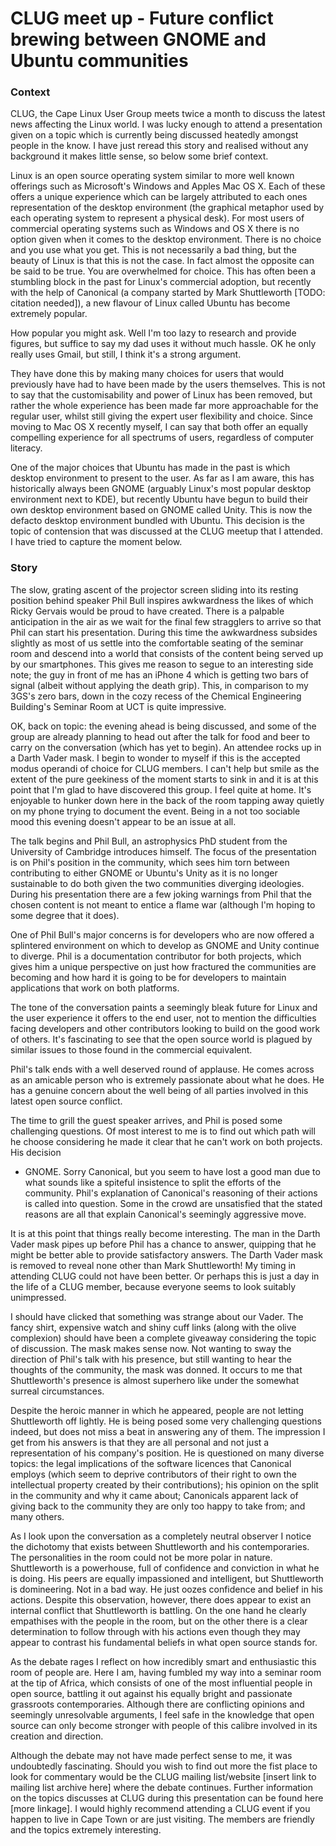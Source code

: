 CLUG meet up - Future conflict brewing between GNOME and Ubuntu communities
===========================================================================

### Context ###

CLUG, the Cape Linux User Group meets twice a month to discuss the latest
news affecting the Linux world. I was lucky enough to attend a presentation
given on a topic which is currently being discussed heatedly amongst people
in the know. I have just reread this story and realised without any
background it makes little sense, so below some brief context.

Linux is an open source operating system similar to more well known
offerings such as Microsoft's Windows and Apples Mac OS X. Each of these
offers a unique experience which can be largely attributed to each ones
representation of the desktop environment (the graphical metaphor used by
each operating system to represent a physical desk). For most users of
commercial operating systems such as Windows and OS X there is no option
given when it comes to the desktop environment. There is no choice and you
use what you get. This is not necessarily a bad thing, but the beauty of
Linux is that this is not the case. In fact almost the opposite can be said
to be true. You are overwhelmed for choice. This has often been a stumbling
block in the past for Linux's commercial adoption, but recently with the
help of Canonical (a company started by Mark Shuttleworth [TODO: citation
needed]), a new flavour of Linux called Ubuntu has become extremely popular.

How popular you might ask. Well I'm too lazy to research and provide
figures, but suffice to say my dad uses it without much hassle. OK he only
really uses Gmail, but still, I think it's a strong argument. 

They have done this by making many choices for users that would previously
have had to have been made by the users themselves. This is not to say that
the customisability and power of Linux has been removed, but rather the
whole experience has been made far more approachable for the regular user,
whilst still giving the expert user flexibility and choice. Since moving to
Mac OS X recently myself, I can say that both offer an equally compelling
experience for all spectrums of users, regardless of computer literacy.

One of the major choices that Ubuntu has made in the past is which desktop
environment to present to the user. As far as I am aware, this has
historically always been GNOME (arguably Linux's most popular desktop
environment next to KDE), but recently Ubuntu have begun to build their own
desktop environment based on GNOME called Unity. This is now the defacto
desktop environment bundled with Ubuntu. This decision is the topic of
contension that was discussed at the CLUG meetup that I attended. I have
tried to capture the moment below.

### Story ###

The slow, grating ascent of the projector screen sliding into its resting
position behind speaker Phil Bull inspires awkwardness the likes of which
Ricky Gervais would be proud to have created. There is a palpable
anticipation in the air as we wait for the final few stragglers to arrive so
that Phil can start his presentation. During this time the awkwardness
subsides slightly as most of us settle into the comfortable seating of the
seminar room and descend into a world that consists of the content being
served up by our smartphones. This gives me reason to segue to an
interesting side note; the guy in front of me has an iPhone 4 which is
getting two bars of signal (albeit without applying the death grip). This,
in comparison to my 3GS's zero bars, down in the cozy recess of the Chemical
Engineering Building's Seminar Room at UCT is quite impressive.

OK, back on topic: the evening ahead is being discussed, and some of the
group are already planning to head out after the talk for food and beer to
carry on the conversation (which has yet to begin). An attendee rocks up in
a Darth Vader mask. I begin to wonder to myself if this is the accepted
modus operandi of choice for CLUG members. I can't help but smile as the
extent of the pure geekiness of the moment starts to sink in and it is at
this point that I'm glad to have discovered this group. I feel quite at
home. It's enjoyable to hunker down here in the back of the room tapping
away quietly on my phone trying to document the event. Being in a not too
sociable mood this evening doesn't appear to be an issue at all.

The talk begins and Phil Bull, an astrophysics PhD student from the
University of Cambridge introduces himself. The focus of the presentation is
on Phil's position in the community, which sees him torn between
contributing to either GNOME or Ubuntu's Unity as it is no longer
sustainable to do both given the two communities diverging ideologies.
During his presentation there are a few joking warnings from Phil that the
chosen content is not meant to entice a flame war (although I'm hoping to
some degree that it does).

One of Phil Bull's major concerns is for developers who are now offered a
splintered environment on which to develop as GNOME and Unity continue to
diverge. Phil is a documentation contributor for both projects, which gives
him a unique perspective on just how fractured the communities are becoming
and how hard it is going to be for developers to maintain applications that
work on both platforms.

The tone of the conversation paints a seemingly bleak future for Linux and
the user experience it offers to the end user, not to mention the
difficulties facing developers and other contributors looking to build on
the good work of others. It's fascinating to see that the open source world
is plagued by similar issues to those found in the commercial equivalent.

Phil's talk ends with a well deserved round of applause. He comes across as
an amicable person who is extremely passionate about what he does. He has a
genuine concern about the well being of all parties involved in this latest
open source conflict.

The time to grill the guest speaker arrives, and Phil is posed some
challenging questions. Of most interest to me is to find out which path will
he choose considering he made it clear that he can't work on both projects.
His decision
- GNOME. Sorry Canonical, but you seem to have lost a good man due to what
sounds like a spiteful insistence to split the efforts of the community.
Phil's explanation of Canonical's reasoning of their actions is called
into question. Some in the crowd are unsatisfied that the stated reasons
are all that explain Canonical's seemingly aggressive move.

It is at this point that things really become interesting. The man in the
Darth Vader mask pipes up before Phil has a chance to answer, quipping that
he might be better able to provide satisfactory answers. The Darth Vader
mask is removed to reveal none other than Mark Shuttleworth! My timing in
attending CLUG could not have been better. Or perhaps this is just a day in
the life of a CLUG member, because everyone seems to look suitably
unimpressed.

I should have clicked that something was strange about our Vader. The fancy
shirt, expensive watch and shiny cuff links (along with the olive
complexion) should have been a complete giveaway considering the topic of
discussion. The mask makes sense now. Not wanting to sway the direction of
Phil's talk with his presence, but still wanting to hear the thoughts of the
community, the mask was donned. It occurs to me that Shuttleworth's presence
is almost superhero like under the somewhat surreal circumstances.

Despite the heroic manner in which he appeared, people are not letting
Shuttleworth off lightly. He is being posed some very challenging questions
indeed, but does not miss a beat in answering any of them. The impression I
get from his answers is that they are all personal and not just a
representation of his company's position. He is questioned on many diverse
topics: the legal implications of the software licences that Canonical
employs (which seem to deprive contributors of their right to own the
intellectual property created by their contributions); his opinion on the
split in the community and why it came about; Canonicals apparent lack of
giving back to the community they are only too happy to take from; and many
others.

As I look upon the conversation as a completely neutral observer I notice
the dichotomy that exists between Shuttleworth and his contemporaries. The
personalities in the room could not be more polar in nature. Shuttleworth is
a powerhouse, full of confidence and conviction in what he is doing. His
peers are equally impassioned and intelligent, but Shuttleworth is
domineering. Not in a bad way. He just oozes confidence and belief in his
actions. Despite this observation, however, there does appear to exist an
internal conflict that Shuttleworth is battling. On the one hand he clearly
empathises with the people in the room, but on the other there is a clear
determination to follow through with his actions even though they may appear
to contrast his fundamental beliefs in what open source stands for.

As the debate rages I reflect on how incredibly smart and enthusiastic this
room of people are. Here I am, having fumbled my way into a seminar room at
the tip of Africa, which consists of one of the most influential people in
open source, battling it out against his equally bright and passionate
grassroots contemporaries. Although there are conflicting opinions and
seemingly unresolvable arguments, I feel safe in the knowledge that open
source can only become stronger with people of this calibre involved in its
creation and direction.

Although the debate may not have made perfect sense to me, it was
undoubtedly fascinating. Should you wish to find out more the fist place to
look for commentary would be the CLUG mailing list/website [insert link to
mailing list archive here] where the debate continues. Further information
on the topics discusses at CLUG during this presentation can be found here
[more linkage]. I would highly recommend attending a CLUG event if you
happen to live in Cape Town or are just visiting. The members are friendly
and the topics extremely interesting.

